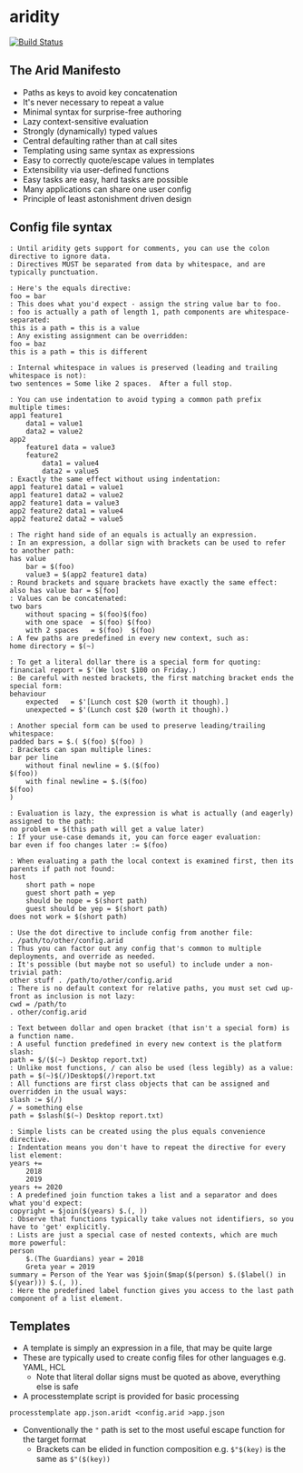 # aridity
[![Build Status](https://travis-ci.org/combatopera/aridity.svg?branch=master)](https://travis-ci.org/combatopera/aridity)

## The Arid Manifesto
* Paths as keys to avoid key concatenation
* It's never necessary to repeat a value
* Minimal syntax for surprise-free authoring
* Lazy context-sensitive evaluation
* Strongly (dynamically) typed values
* Central defaulting rather than at call sites
* Templating using same syntax as expressions
* Easy to correctly quote/escape values in templates
* Extensibility via user-defined functions
* Easy tasks are easy, hard tasks are possible
* Many applications can share one user config
* Principle of least astonishment driven design

## Config file syntax
```
: Until aridity gets support for comments, you can use the colon directive to ignore data.
: Directives MUST be separated from data by whitespace, and are typically punctuation.

: Here's the equals directive:
foo = bar
: This does what you'd expect - assign the string value bar to foo.
: foo is actually a path of length 1, path components are whitespace-separated:
this is a path = this is a value
: Any existing assignment can be overridden:
foo = baz
this is a path = this is different

: Internal whitespace in values is preserved (leading and trailing whitespace is not):
two sentences = Some like 2 spaces.  After a full stop.

: You can use indentation to avoid typing a common path prefix multiple times:
app1 feature1
    data1 = value1
    data2 = value2
app2
    feature1 data = value3
    feature2
        data1 = value4
        data2 = value5
: Exactly the same effect without using indentation:
app1 feature1 data1 = value1
app1 feature1 data2 = value2
app2 feature1 data = value3
app2 feature2 data1 = value4
app2 feature2 data2 = value5

: The right hand side of an equals is actually an expression.
: In an expression, a dollar sign with brackets can be used to refer to another path:
has value
    bar = $(foo)
    value3 = $(app2 feature1 data)
: Round brackets and square brackets have exactly the same effect:
also has value bar = $[foo]
: Values can be concatenated:
two bars
    without spacing = $(foo)$(foo)
    with one space  = $(foo) $(foo)
    with 2 spaces   = $(foo)  $(foo)
: A few paths are predefined in every new context, such as:
home directory = $(~)

: To get a literal dollar there is a special form for quoting:
financial report = $'(We lost $100 on Friday.)
: Be careful with nested brackets, the first matching bracket ends the special form:
behaviour
    expected   = $'[Lunch cost $20 (worth it though).]
    unexpected = $'(Lunch cost $20 (worth it though).)

: Another special form can be used to preserve leading/trailing whitespace:
padded bars = $.( $(foo) $(foo) )
: Brackets can span multiple lines:
bar per line
    without final newline = $.($(foo)
$(foo))
    with final newline = $.($(foo)
$(foo)
)

: Evaluation is lazy, the expression is what is actually (and eagerly) assigned to the path:
no problem = $(this path will get a value later)
: If your use-case demands it, you can force eager evaluation:
bar even if foo changes later := $(foo)

: When evaluating a path the local context is examined first, then its parents if path not found:
host
    short path = nope
    guest short path = yep
    should be nope = $(short path)
    guest should be yep = $(short path)
does not work = $(short path)

: Use the dot directive to include config from another file:
. /path/to/other/config.arid
: Thus you can factor out any config that's common to multiple deployments, and override as needed.
: It's possible (but maybe not so useful) to include under a non-trivial path:
other stuff . /path/to/other/config.arid
: There is no default context for relative paths, you must set cwd up-front as inclusion is not lazy:
cwd = /path/to
. other/config.arid

: Text between dollar and open bracket (that isn't a special form) is a function name.
: A useful function predefined in every new context is the platform slash:
path = $/($(~) Desktop report.txt)
: Unlike most functions, / can also be used (less legibly) as a value:
path = $(~)$(/)Desktop$(/)report.txt
: All functions are first class objects that can be assigned and overridden in the usual ways:
slash := $(/)
/ = something else
path = $slash($(~) Desktop report.txt)

: Simple lists can be created using the plus equals convenience directive.
: Indentation means you don't have to repeat the directive for every list element:
years +=
    2018
    2019
years += 2020
: A predefined join function takes a list and a separator and does what you'd expect:
copyright = $join($(years) $.(, ))
: Observe that functions typically take values not identifiers, so you have to 'get' explicitly.
: Lists are just a special case of nested contexts, which are much more powerful:
person
    $.(The Guardians) year = 2018
    Greta year = 2019
summary = Person of the Year was $join($map($(person) $.($label() in $(year))) $.(, )).
: Here the predefined label function gives you access to the last path component of a list element.
```
## Templates
* A template is simply an expression in a file, that may be quite large
* These are typically used to create config files for other languages e.g. YAML, HCL
  * Note that literal dollar signs must be quoted as above, everything else is safe
* A processtemplate script is provided for basic processing
```
processtemplate app.json.aridt <config.arid >app.json
```
* Conventionally the `"` path is set to the most useful escape function for the target format
  * Brackets can be elided in function composition e.g. `$"$(key)` is the same as `$"($(key))`
